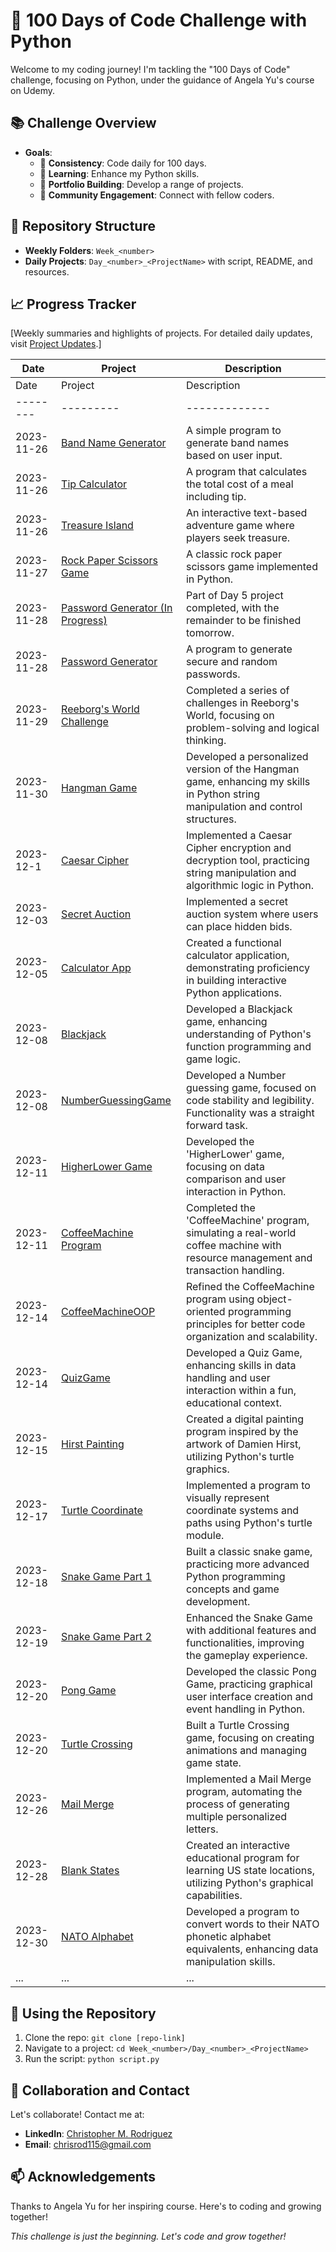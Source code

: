 # 🚀 100 Days of Code Challenge with Python

Welcome to my coding journey! I'm tackling the "100 Days of Code" challenge, focusing on Python, under the guidance of Angela Yu's course on Udemy.

## 📚 Challenge Overview

- **Goals**: 
  - 🔄 **Consistency**: Code daily for 100 days.
  - 🧠 **Learning**: Enhance my Python skills.
  - 🎨 **Portfolio Building**: Develop a range of projects.
  - 🤝 **Community Engagement**: Connect with fellow coders.

## 🗼 Repository Structure

- **Weekly Folders**: `Week_<number>`
- **Daily Projects**: `Day_<number>_<ProjectName>` with script, README, and resources.

## 📈 Progress Tracker

[Weekly summaries and highlights of projects. For detailed daily updates, visit [Project Updates](https://github.com/chrisrod115/udemy-python-course/tree/main/Weekly_Reviews).]

| Date | Project | Description |
| --- | --- | --- |
| Date       | Project | Description |
|--------|---------|-------------|
| 2023-11-26 | [Band Name Generator](https://github.com/chrisrod115/udemy-python-course/tree/main/100DaysOfCode/Day_001_BandNameGenerator) | A simple program to generate band names based on user input. |
| 2023-11-26 | [Tip Calculator](https://github.com/chrisrod115/udemy-python-course/tree/main/100DaysOfCode/Day_002_TipCalculator) | A program that calculates the total cost of a meal including tip. |
| 2023-11-26 | [Treasure Island](https://github.com/chrisrod115/udemy-python-course/tree/main/100DaysOfCode/Day_003_TreasureIsland) | An interactive text-based adventure game where players seek treasure. |
| 2023-11-27 | [Rock Paper Scissors Game](https://github.com/chrisrod115/udemy-python-course/tree/main/100DaysOfCode/Day_004_RockPaperScissors) | A classic rock paper scissors game implemented in Python. |
| 2023-11-28 | [Password Generator (In Progress)](https://github.com/chrisrod115/udemy-python-course/tree/main/100DaysOfCode/Day_005_PasswordGenerator) | Part of Day 5 project completed, with the remainder to be finished tomorrow. |
| 2023-11-28 | [Password Generator](https://github.com/chrisrod115/udemy-python-course/tree/main/100DaysOfCode/Day_005_PasswordGenerator) | A program to generate secure and random passwords. |
| 2023-11-29 | [Reeborg's World Challenge](https://github.com/chrisrod115/udemy-python-course/tree/main/100DaysOfCode/Day_006_EscapingTheMaze) | Completed a series of challenges in Reeborg's World, focusing on problem-solving and logical thinking. |
| 2023-11-30 | [Hangman Game](https://github.com/chrisrod115/udemy-python-course/tree/main/100DaysOfCode/Day_007_Hangman) | Developed a personalized version of the Hangman game, enhancing my skills in Python string manipulation and control structures. |
| 2023-12-1 | [Caesar Cipher](https://github.com/chrisrod115/udemy-python-course/tree/main/100DaysOfCode/Day_008_CaeserCipher) | Implemented a Caesar Cipher encryption and decryption tool, practicing string manipulation and algorithmic logic in Python. |
| 2023-12-03 | [Secret Auction](https://github.com/chrisrod115/udemy-python-course/tree/main/100DaysOfCode/Day_009_SecretAuction) | Implemented a secret auction system where users can place hidden bids. |
| 2023-12-05 | [Calculator App](https://github.com/chrisrod115/udemy-python-course/tree/main/100DaysOfCode/Day_010_CalculatorApp) | Created a functional calculator application, demonstrating proficiency in building interactive Python applications. |
| 2023-12-08 | [Blackjack](https://github.com/chrisrod115/udemy-python-course/tree/main/100DaysOfCode/Day_011_Blackjack) | Developed a Blackjack game, enhancing understanding of Python's function programming and game logic. |
| 2023-12-08 | [NumberGuessingGame](https://github.com/chrisrod115/udemy-python-course/tree/main/100DaysOfCode/Day_012_NumberGuessingGame) | Developed a Number guessing game, focused on code stability and legibility. Functionality was a straight forward task. |
| 2023-12-11 | [HigherLower Game](https://github.com/chrisrod115/udemy-python-course/tree/main/100DaysOfCode/Day_014_HigherLower) | Developed the 'HigherLower' game, focusing on data comparison and user interaction in Python. |
| 2023-12-11 | [CoffeeMachine Program](https://github.com/chrisrod115/udemy-python-course/tree/main/100DaysOfCode/Day_015_CoffeeMachine) | Completed the 'CoffeeMachine' program, simulating a real-world coffee machine with resource management and transaction handling. |
| 2023-12-14 | [CoffeeMachineOOP](https://github.com/chrisrod115/udemy-python-course/tree/main/100DaysOfCode/Day_016_CoffeeMachineOOP) | Refined the CoffeeMachine program using object-oriented programming principles for better code organization and scalability. |
| 2023-12-14 | [QuizGame](https://github.com/chrisrod115/udemy-python-course/tree/main/100DaysOfCode/Day_017_QuizGame) | Developed a Quiz Game, enhancing skills in data handling and user interaction within a fun, educational context. |
| 2023-12-15 | [Hirst Painting](https://github.com/chrisrod115/udemy-python-course/tree/main/100DaysOfCode/Day_018_HirstPainting) | Created a digital painting program inspired by the artwork of Damien Hirst, utilizing Python's turtle graphics. |
| 2023-12-17 | [Turtle Coordinate](https://github.com/chrisrod115/udemy-python-course/tree/main/100DaysOfCode/Day_019_TurtleCoordinate) | Implemented a program to visually represent coordinate systems and paths using Python's turtle module. |
| 2023-12-18 | [Snake Game Part 1](https://github.com/chrisrod115/udemy-python-course/tree/main/100DaysOfCode/Day_020_SnakeGamePart1) | Built a classic snake game, practicing more advanced Python programming concepts and game development. |
| 2023-12-19 | [Snake Game Part 2](https://github.com/chrisrod115/udemy-python-course/tree/main/100DaysOfCode/Day_021_SnakeGamePart2) | Enhanced the Snake Game with additional features and functionalities, improving the gameplay experience. |
| 2023-12-20 | [Pong Game](https://github.com/chrisrod115/udemy-python-course/tree/main/100DaysOfCode/Day_022_PongGame) | Developed the classic Pong Game, practicing graphical user interface creation and event handling in Python. |
| 2023-12-20 | [Turtle Crossing](https://github.com/chrisrod115/udemy-python-course/tree/main/100DaysOfCode/Day_023_TurtleCrossing) | Built a Turtle Crossing game, focusing on creating animations and managing game state. |
| 2023-12-26 | [Mail Merge](https://github.com/chrisrod115/udemy-python-course/tree/main/100DaysOfCode/Day_024_MailMerge) | Implemented a Mail Merge program, automating the process of generating multiple personalized letters. |
| 2023-12-28 | [Blank States](https://github.com/chrisrod115/udemy-python-course/tree/main/100DaysOfCode/Day_025_BlankStates) | Created an interactive educational program for learning US state locations, utilizing Python's graphical capabilities. |
| 2023-12-30 | [NATO Alphabet](https://github.com/chrisrod115/udemy-python-course/tree/main/100DaysOfCode/Day_026_NATOAlphabet) | Developed a program to convert words to their NATO phonetic alphabet equivalents, enhancing data manipulation skills. |
| ... | ... | ... |

## 🙌 Using the Repository

1. Clone the repo: `git clone [repo-link]`
2. Navigate to a project: `cd Week_<number>/Day_<number>_<ProjectName>`
3. Run the script: `python script.py`

## 🌟 Collaboration and Contact

Let's collaborate! Contact me at:

- **LinkedIn**: [Christopher M. Rodriguez](https://www.linkedin.com/in/christopher-moises-rodriguez)
- **Email**: [chrisrod115@gmail.com](mailto:chrisrod115@gmail.com)

## 📫 Acknowledgements

Thanks to Angela Yu for her inspiring course. Here's to coding and growing together!


_This challenge is just the beginning. Let's code and grow together!_
